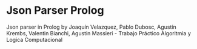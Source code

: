 # Json Parser Prolog
Json parser in Prolog by Joaquín Velazquez, Pablo Dubosc, Agustín Krembs, Valentin Bianchi, Agustin Massieri - Trabajo Práctico Algoritmia y Logica Computacional
